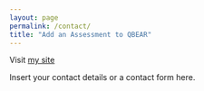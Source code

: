 ```yaml
---
layout: page
permalink: /contact/
title: "Add an Assessment to QBEAR"
---
```


Visit [my site](https://bool.netlify.com)

Insert your contact details or a contact form here.

